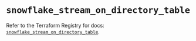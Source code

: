# `snowflake_stream_on_directory_table`

Refer to the Terraform Registry for docs: [`snowflake_stream_on_directory_table`](https://registry.terraform.io/providers/snowflakedb/snowflake/2.2.0/docs/resources/stream_on_directory_table).
